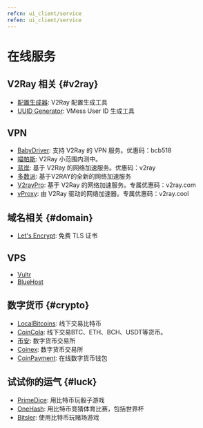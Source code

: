 ```yaml
---
refcn: ui_client/service
refen: ui_client/service
---
```


# 在线服务

## V2Ray 相关 {#v2ray}

* [配置生成器](https://htfy96.github.io/v2ray-config-gen/): V2Ray 配置生成工具
* [UUID Generator](https://www.uuidgenerator.net/): VMess User ID 生成工具

## VPN

* [BabyDriver](http://babydriver.me/): 支持 V2Ray 的 VPN 服务。优惠码：bcb518
* [喵帕斯](https://xn--i2ru8q2qg.com/): V2Ray 小范围内测中。
* [蓝岸](https://xn--sjt174g.com/): 基于 V2Ray 的网络加速服务。优惠码：v2ray
* [多数派](https://dspi.io/aff.php?aff=7): 基于V2RAY的全新的网络加速服务
* [V2rayPro](https://myv2.us): 基于 V2Ray 的网络加速服务。专属优惠码：v2ray.com
* [vProxy](http://niuban.fun): 由 V2Ray 驱动的网络加速器。专属优惠码：v2ray.cool

## 域名相关 {#domain}

* [Let's Encrypt](https://letsencrypt.org/): 免费 TLS 证书

## VPS

* [Vultr](https://www.vultr.com/?ref=7269307)
* [BlueHost](https://www.bluehost.com/track/v2ray/)

## 数字货币 {#crypto}

* [LocalBitcoins](https://localbitcoins.com/?ch=khtm): 线下交易比特币
* [CoinCola](https://www.coincola.com/mobile/signup?ref=QAcvfy2g): 线下交易BTC、ETH、BCH、USDT等货币。
* [币安](https://www.binance.com/?ref=35382451): 数字货币交易所
* [Coinex](https://www.coinex.com/account/signup?refer_code=r3fmp): 数字货币交易所
* [CoinPayment](https://www.coinpayments.net/index.php?ref=abc5f542afed6b37b4b3d7fb83242d18): 在线数字货币钱包

## 试试你的运气 {#luck}

* [PrimeDice](https://primedice.com/?c=default): 用比特币玩骰子游戏
* [OneHash](https://www.onehash.com/?ap=56d52158f7e04b169ec54d): 用比特币竞猜体育比赛，包括世界杯
* [Bitsler](https://www.bitsler.com/?ref=VictoriaR): 使用比特币玩赌场游戏
